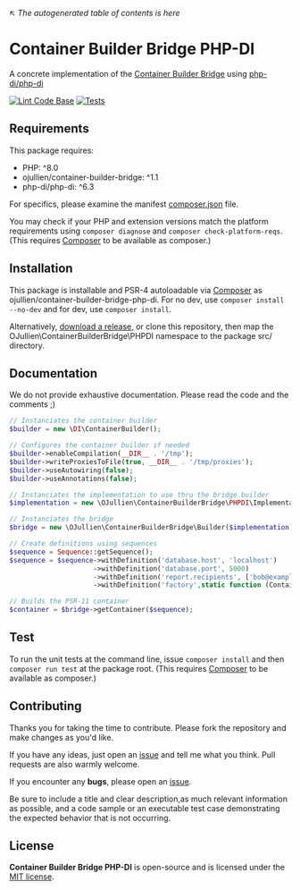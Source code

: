 ↖ _The autogenerated table of contents is here_

# Container Builder Bridge PHP-DI

A concrete implementation of the [Container Builder Bridge](https://github.com/ojullien/container-builder-bridge) using [php-di/php-di](https://github.com/PHP-DI/PHP-DI)

[![Lint Code Base](https://github.com/ojullien/container-builder-bridge-php-di/actions/workflows/linter.yml/badge.svg)](https://github.com/ojullien/container-builder-bridge-php-di/actions/workflows/linter.yml)
[![Tests](https://github.com/ojullien/container-builder-bridge-php-di/actions/workflows/tests.yml/badge.svg)](https://github.com/ojullien/container-builder-bridge-php-di/actions/workflows/tests.yml)

## Requirements

This package requires:

- PHP: ^8.0
- ojullien/container-builder-bridge: ^1.1
- php-di/php-di: ^6.3

For specifics, please examine the manifest [composer.json](https://github.com/ojullien/container-builder-bridge-php-di/blob/master/composer.json) file.

You may check if your PHP and extension versions match the platform requirements using `composer diagnose` and `composer check-platform-reqs`. (This requires [Composer](https://getcomposer.org/) to be available as composer.)

## Installation

This package is installable and PSR-4 autoloadable via [Composer](https://getcomposer.org/) as ojullien/container-builder-bridge-php-di. For no dev, use `composer install --no-dev` and for dev, use `composer install`.

Alternatively, [download a release](https://github.com/ojullien/container-builder-bridge-php-di/releases), or clone this repository, then map the OJullien\ContainerBuilderBridge\PHPDI namespace to the package src/ directory.

## Documentation

We do not provide exhaustive documentation. Please read the code and the comments ;)

```php
// Instanciates the container builder
$builder = new \DI\ContainerBuilder();

// Configures the container builder if needed
$builder->enableCompilation(__DIR__ . '/tmp');
$builder->writeProxiesToFile(true, __DIR__ . '/tmp/proxies');
$builder->useAutowiring(false);
$builder->useAnnotations(false);

// Instanciates the implementation to use thru the bridge builder
$implementation = new \OJullien\ContainerBuilderBridge\PHPDI\Implementation($builder);

// Instanciates the bridge
$bridge = new \OJullien\ContainerBuilderBridge\Builder($implementation);

// Create definitions using sequences
$sequence = Sequence::getSequence();
$sequence = $sequence->withDefinition('database.host', 'localhost')
                     ->withDefinition('database.port', 5000)
                     ->withDefinition('report.recipients', ['bob@example.com','alice@example.com',])
                     ->withDefinition('factory',static function (ContainerInterface $container){...});

// Builds the PSR-11 container
$container = $bridge->getContainer($sequence);
```

## Test

To run the unit tests at the command line, issue `composer install` and then `composer run test` at the package root. (This requires [Composer](https://getcomposer.org/) to be available as composer.)

## Contributing

Thanks you for taking the time to contribute. Please fork the repository and make changes as you'd like.

If you have any ideas, just open an [issue](https://github.com/ojullien/container-builder-bridge-php-di/issues) and tell me what you think. Pull requests are also warmly welcome.

If you encounter any **bugs**, please open an [issue](https://github.com/ojullien/container-builder-bridge-php-di/issues).

Be sure to include a title and clear description,as much relevant information as possible, and a code sample or an executable test case demonstrating the expected behavior that is not occurring.

## License

**Container Builder Bridge PHP-DI** is open-source and is licensed under the [MIT license](LICENSE).
